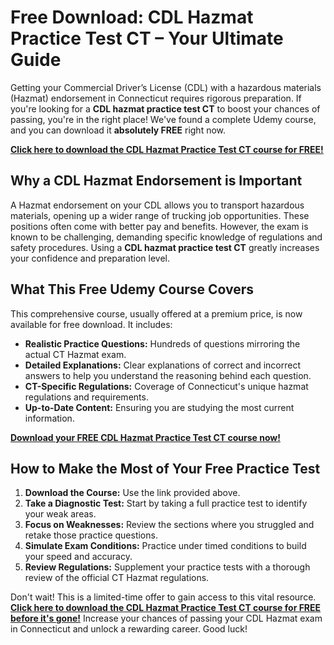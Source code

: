# Free Download: CDL Hazmat Practice Test CT – Your Ultimate Guide

Getting your Commercial Driver’s License (CDL) with a hazardous materials (Hazmat) endorsement in Connecticut requires rigorous preparation. If you're looking for a **CDL hazmat practice test CT** to boost your chances of passing, you're in the right place! We've found a complete Udemy course, and you can download it **absolutely FREE** right now.

[**Click here to download the CDL Hazmat Practice Test CT course for FREE!**](https://udemywork.com/cdl-hazmat-practice-test-ct)

## Why a CDL Hazmat Endorsement is Important

A Hazmat endorsement on your CDL allows you to transport hazardous materials, opening up a wider range of trucking job opportunities. These positions often come with better pay and benefits. However, the exam is known to be challenging, demanding specific knowledge of regulations and safety procedures. Using a **CDL hazmat practice test CT** greatly increases your confidence and preparation level.

## What This Free Udemy Course Covers

This comprehensive course, usually offered at a premium price, is now available for free download. It includes:

*   **Realistic Practice Questions:** Hundreds of questions mirroring the actual CT Hazmat exam.
*   **Detailed Explanations:** Clear explanations of correct and incorrect answers to help you understand the reasoning behind each question.
*   **CT-Specific Regulations:** Coverage of Connecticut's unique hazmat regulations and requirements.
*   **Up-to-Date Content:** Ensuring you are studying the most current information.

[**Download your FREE CDL Hazmat Practice Test CT course now!**](https://udemywork.com/cdl-hazmat-practice-test-ct)

## How to Make the Most of Your Free Practice Test

1.  **Download the Course:** Use the link provided above.
2.  **Take a Diagnostic Test:** Start by taking a full practice test to identify your weak areas.
3.  **Focus on Weaknesses:** Review the sections where you struggled and retake those practice questions.
4.  **Simulate Exam Conditions:** Practice under timed conditions to build your speed and accuracy.
5.  **Review Regulations:** Supplement your practice tests with a thorough review of the official CT Hazmat regulations.

Don't wait! This is a limited-time offer to gain access to this vital resource. **[Click here to download the CDL Hazmat Practice Test CT course for FREE before it's gone!](https://udemywork.com/cdl-hazmat-practice-test-ct)** Increase your chances of passing your CDL Hazmat exam in Connecticut and unlock a rewarding career. Good luck!
